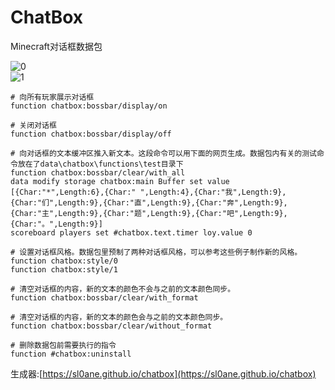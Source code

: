 # ChatBox
Minecraft对话框数据包

![0](https://attachment.mcbbs.net/data/myattachment/forum/202206/20/201720ursap4jr264ow4x0.gif)  
![1](https://attachment.mcbbs.net/data/myattachment/forum/202206/18/152836fu1byoc211txa1ou.gif)  


```# 本数据包会在主世界0 0 0的位自留下一个告示牌。
# 向所有玩家展示对话框
function chatbox:bossbar/display/on

# 关闭对话框
function chatbox:bossbar/display/off

# 向对话框的文本缓冲区推入新文本。这段命令可以用下面的网页生成。数据包内有关的测试命令放在了data\chatbox\functions\test目录下
function chatbox:bossbar/clear/with_all
data modify storage chatbox:main Buffer set value [{Char:"*",Length:6},{Char:" ",Length:4},{Char:"我",Length:9},{Char:"们",Length:9},{Char:"直",Length:9},{Char:"奔",Length:9},{Char:"主",Length:9},{Char:"题",Length:9},{Char:"吧",Length:9},{Char:"。",Length:9}]
scoreboard players set #chatbox.text.timer loy.value 0

# 设置对话框风格。数据包里预制了两种对话框风格，可以参考这些例子制作新的风格。
function chatbox:style/0
function chatbox:style/1

# 清空对话框的内容，新的文本的颜色不会与之前的文本颜色同步。
function chatbox:bossbar/clear/with_format

# 清空对话框的内容，新的文本的颜色会与之前的文本颜色同步。
function chatbox:bossbar/clear/without_format

# 删除数据包前需要执行的指令
function #chatbox:uninstall
```

生成器:[https://sl0ane.github.io/chatbox](https://sl0ane.github.io/chatbox)
